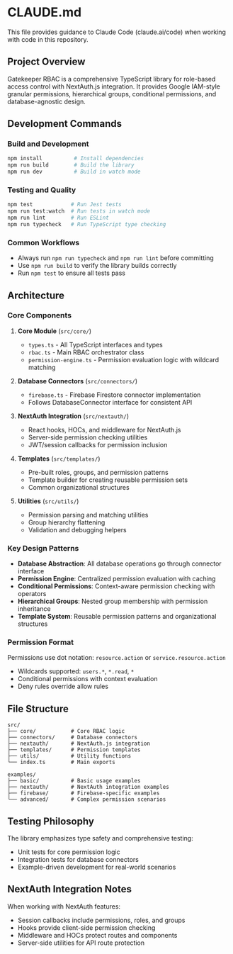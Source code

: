 # CLAUDE.md

This file provides guidance to Claude Code (claude.ai/code) when working with code in this repository.

## Project Overview

Gatekeeper RBAC is a comprehensive TypeScript library for role-based access control with NextAuth.js integration. It provides Google IAM-style granular permissions, hierarchical groups, conditional permissions, and database-agnostic design.

## Development Commands

### Build and Development
```bash
npm install          # Install dependencies
npm run build        # Build the library
npm run dev          # Build in watch mode
```

### Testing and Quality
```bash
npm test            # Run Jest tests
npm run test:watch  # Run tests in watch mode
npm run lint        # Run ESLint
npm run typecheck   # Run TypeScript type checking
```

### Common Workflows
- Always run `npm run typecheck` and `npm run lint` before committing
- Use `npm run build` to verify the library builds correctly
- Run `npm test` to ensure all tests pass

## Architecture

### Core Components

1. **Core Module** (`src/core/`)
   - `types.ts` - All TypeScript interfaces and types
   - `rbac.ts` - Main RBAC orchestrator class
   - `permission-engine.ts` - Permission evaluation logic with wildcard matching

2. **Database Connectors** (`src/connectors/`)
   - `firebase.ts` - Firebase Firestore connector implementation
   - Follows DatabaseConnector interface for consistent API

3. **NextAuth Integration** (`src/nextauth/`)
   - React hooks, HOCs, and middleware for NextAuth.js
   - Server-side permission checking utilities
   - JWT/session callbacks for permission inclusion

4. **Templates** (`src/templates/`)
   - Pre-built roles, groups, and permission patterns
   - Template builder for creating reusable permission sets
   - Common organizational structures

5. **Utilities** (`src/utils/`)
   - Permission parsing and matching utilities
   - Group hierarchy flattening
   - Validation and debugging helpers

### Key Design Patterns

- **Database Abstraction**: All database operations go through connector interface
- **Permission Engine**: Centralized permission evaluation with caching
- **Conditional Permissions**: Context-aware permission checking with operators
- **Hierarchical Groups**: Nested group membership with permission inheritance
- **Template System**: Reusable permission patterns and organizational structures

### Permission Format

Permissions use dot notation: `resource.action` or `service.resource.action`
- Wildcards supported: `users.*`, `*.read`, `*`
- Conditional permissions with context evaluation
- Deny rules override allow rules

## File Structure

```
src/
├── core/           # Core RBAC logic
├── connectors/     # Database connectors
├── nextauth/       # NextAuth.js integration
├── templates/      # Permission templates
├── utils/          # Utility functions
└── index.ts        # Main exports

examples/
├── basic/          # Basic usage examples
├── nextauth/       # NextAuth integration examples
├── firebase/       # Firebase-specific examples
└── advanced/       # Complex permission scenarios
```

## Testing Philosophy

The library emphasizes type safety and comprehensive testing:
- Unit tests for core permission logic
- Integration tests for database connectors
- Example-driven development for real-world scenarios

## NextAuth Integration Notes

When working with NextAuth features:
- Session callbacks include permissions, roles, and groups
- Hooks provide client-side permission checking
- Middleware and HOCs protect routes and components
- Server-side utilities for API route protection